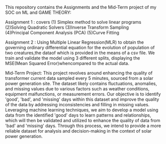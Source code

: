 This repository contains the Assignments and the Mid-Term project of my SOC on ML and GAME THEORY:

Assignment 1 : covers  (1) Simplex method to solve linear programs 
                       (2)Solving Quadratic Solvers 
                       (3)Inverse Transform Sampling  
                       (4)Principal Component Analysis (PCA) (5)Curve Fitting

Assignment 2 : Using Multiple Linear Regression(MLR) to obtain the governing ordinary differential equation for the evolution of population of two creatures,the 
               dataof which is provided in the means of a csv file. We train and validate the model using 3 different splits, displaying the MSE(Mean Squared Error)whencompared to the actual data.

Mid-Term Project:
This project revolves around enhancing the quality of transformer current data
sampled every 5 minutes, sourced from a solar power generation site. The dataset
likely contains fluctuations, anomalies, and missing values due to various factors such
as weather conditions, equipment malfunctions, or measurement errors. Our
objective is to identify 'good', 'bad', and 'missing' days within this dataset and improve
the quality of the data by addressing inconsistencies and filling in missing values.
Leveraging machine learning techniques, we aim to develop a model using data from
the identified 'good' days to learn patterns and relationships, which will then be
validated and utilized to enhance the quality of data from 'bad' and 'missing' days.
Through this process, we intend to provide a more reliable dataset for analysis and
decision-making in the context of solar power generation.
